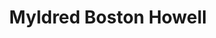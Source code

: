 ---
title: Myldred Boston Howell
permalink: /stories/myldred-boston-howell
layout: biography
group: Story Finder
---